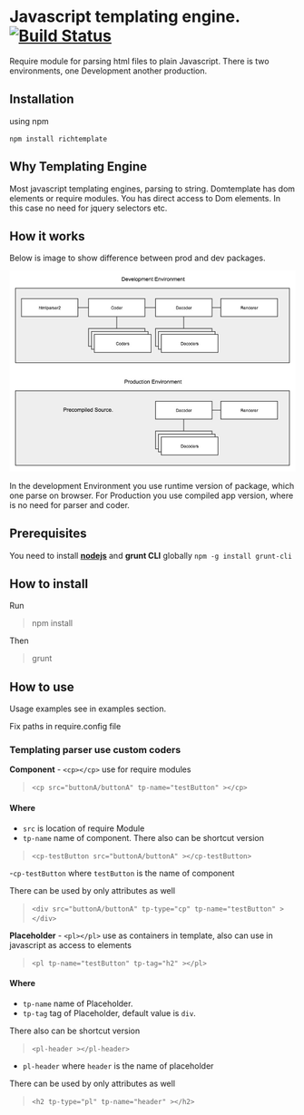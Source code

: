 # Javascript templating engine. [![Build Status](https://travis-ci.org/gunins/richtemplate.svg?branch=master)](https://travis-ci.org/gunins/richtemplate)

Require module for parsing html files to plain Javascript. There is two environments, one Development another production.

## Installation

using npm

    npm install richtemplate

## Why Templating Engine

Most javascript templating engines, parsing to string. Domtemplate has dom elements or require modules. You has direct access to Dom elements. In this case no need for jquery selectors etc.

## How it works

Below is image to show difference between prod and dev packages.

![Prod Dev Packages Diagram](https://raw.githubusercontent.com/gunins/richtemplate/master/docs/images/prod_dev.jpg)

In the development Environment you use runtime version of package, which one parse on browser.
For Production you use compiled app version, where is no need for parser and coder.

## Prerequisites

You need to install [**nodejs**](http://nodejs.org/) and **grunt CLI** globally `npm -g install grunt-cli`

## How to install

Run

> npm install

Then

> grunt

## How to use
Usage examples see in examples section.

Fix paths in require.config file

### Templating parser use custom coders

**Component** - `<cp></cp>` use for require modules

> `<cp src="buttonA/buttonA" tp-name="testButton" ></cp>`

#### Where

- `src` is location of require Module
- `tp-name` name of component.
There also can be shortcut version

> `<cp-testButton src="buttonA/buttonA" ></cp-testButton>`

-`cp-testButton` where `testButton` is the name of component

There can be used by only attributes as well

> `<div src="buttonA/buttonA" tp-type="cp" tp-name="testButton" ></div>`


**Placeholder** - `<pl></pl>` use as containers in template, also can use in javascript as access to elements

> `<pl tp-name="testButton" tp-tag="h2" ></pl>`

#### Where

- `tp-name` name of Placeholder.
- `tp-tag` tag of Placeholder, default value is `div`.

There also can be shortcut version

> `<pl-header ></pl-header>`

- `pl-header` where `header` is the name of placeholder

There can be used by only attributes as well

> `<h2 tp-type="pl" tp-name="header" ></h2>`

